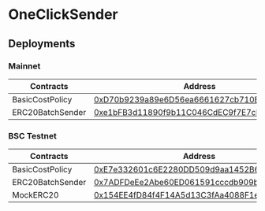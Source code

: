 # OneClickSender

## Deployments

### Mainnet

| Contracts        | Address                                                                                                               |
|------------------|-----------------------------------------------------------------------------------------------------------------------|
| BasicCostPolicy  | [0xD70b9239a89e6D56ea6661627cb710B98FF100DA](https://etherscan.io/address/0xD70b9239a89e6D56ea6661627cb710B98FF100DA) |
| ERC20BatchSender | [0xe1bFB3d11890f9b11C046CdEC9f7E7cD7D472238](https://etherscan.io/address/0xe1bFB3d11890f9b11C046CdEC9f7E7cD7D472238) |

### BSC Testnet

| Contracts        | Address                                                                                                                      |
|------------------|------------------------------------------------------------------------------------------------------------------------------|
| BasicCostPolicy  | [0xE7e332601c6E2280DD509d9aa1452B607889E1de](https://testnet.bscscan.com/address/0xE7e332601c6E2280DD509d9aa1452B607889E1de) |
| ERC20BatchSender | [0x7ADFDeEe2Abe60ED061591cccdb909b24aE650ce](https://testnet.bscscan.com/address/0x7ADFDeEe2Abe60ED061591cccdb909b24aE650ce) |
| MockERC20        | [0x154EE4fD84f4F14A5d13C3fAa4088F1eCf81a5Da](https://testnet.bscscan.com/address/0x154EE4fD84f4F14A5d13C3fAa4088F1eCf81a5Da) |


